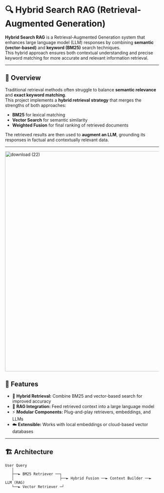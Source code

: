 # 🔍 Hybrid Search RAG (Retrieval-Augmented Generation)

**Hybrid Search RAG** is a Retrieval-Augmented Generation system that enhances large language model (LLM) responses by combining **semantic (vector-based)** and **keyword (BM25)** search techniques.  
This hybrid approach ensures both contextual understanding and precise keyword matching for more accurate and relevant information retrieval.

---

## 🧠 Overview

Traditional retrieval methods often struggle to balance **semantic relevance** and **exact keyword matching**.  
This project implements a **hybrid retrieval strategy** that merges the strengths of both approaches:

- **BM25** for lexical matching  
- **Vector Search** for semantic similarity  
- **Weighted Fusion** for final ranking of retrieved documents  

The retrieved results are then used to **augment an LLM**, grounding its responses in factual and contextually relevant data.

---
<img width="1379" height="721" alt="download (22)" src="https://github.com/user-attachments/assets/379befc4-e5ef-4ca8-a3c7-7ca179f59859" />

## 🚀 Features

- 🧩 **Hybrid Retrieval:** Combine BM25 and vector-based search for improved accuracy  
- 🤖 **RAG Integration:** Feed retrieved context into a large language model  
- ⚡ **Modular Components:** Plug-and-play retrievers, embeddings, and LLMs    
- ☁️ **Extensible:** Works with local embeddings or cloud-based vector databases  

---

## 🏗️ Architecture

```text
User Query
   │
   ├──► BM25 Retriever ──┐
   │                     ├──► Hybrid Fusion ──► Context Builder ──► LLM (RAG)
   └──► Vector Retriever ─┘
